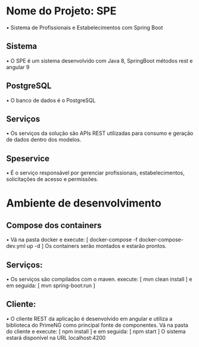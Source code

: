 # Nome do Projeto: SPE
• Sistema de Profissionais e Estabelecimentos com Spring Boot

## Sistema
• O SPE é um sistema desenvolvido com Java 8, SpringBoot métodos rest e angular 9

## PostgreSQL
• O banco de dados é o PostgreSQL

## Serviços
• Os serviços da solução são APIs REST utilizadas para consumo e geração de dados dentro dos modelos. 

## Speservice
• É o serviço responsável por gerenciar profissionais, estabelecimentos, solicitações de acesso e permissões.


# Ambiente de desenvolvimento

## Compose dos containers
• Vá na pasta docker e execute:
[ docker-compose -f docker-compose-dev.yml up -d ]
Os containers serão montados e estarão prontos.

## Serviços:
• Os serviços são compilados com o maven.
execute:
[ mvn clean install ] 
e em seguida:
[ mvn spring-boot:run ]

## Cliente:
• O cliente REST da aplicação é desenvolvido em angular e utiliza a biblioteca do PrimeNG como principal fonte de componentes.
Vá na pasta do cliente e execute:
[ npm install ]
e em seguida:
[ npm start ]
O sistema estará disponível na URL localhost:4200
